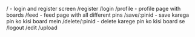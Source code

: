 / - login and register screen
/register
/login
/profile - profile page with boards
/feed - feed page with all different pins
/save/:pinid - save karega pin ko kisi board mein
/delete/:pinid - delete karege pin ko kisi board se
/logout
/edit
/upload